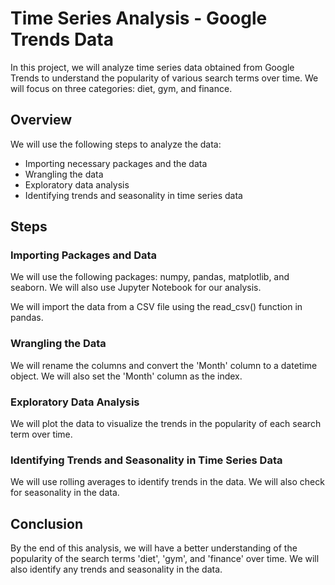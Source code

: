 # Time Series Analysis - Google Trends Data
In this project, we will analyze time series data obtained from Google Trends to understand the popularity of various search terms over time. We will focus on three categories: diet, gym, and finance.

## Overview
We will use the following steps to analyze the data:

* Importing necessary packages and the data
* Wrangling the data
* Exploratory data analysis
* Identifying trends and seasonality in time series data

## Steps
### Importing Packages and Data
We will use the following packages: numpy, pandas, matplotlib, and seaborn. We will also use Jupyter Notebook for our analysis.

We will import the data from a CSV file using the read_csv() function in pandas.

### Wrangling the Data
We will rename the columns and convert the 'Month' column to a datetime object. We will also set the 'Month' column as the index.

### Exploratory Data Analysis
We will plot the data to visualize the trends in the popularity of each search term over time.

### Identifying Trends and Seasonality in Time Series Data
We will use rolling averages to identify trends in the data. We will also check for seasonality in the data.

## Conclusion
By the end of this analysis, we will have a better understanding of the popularity of the search terms 'diet', 'gym', and 'finance' over time. We will also identify any trends and seasonality in the data.
